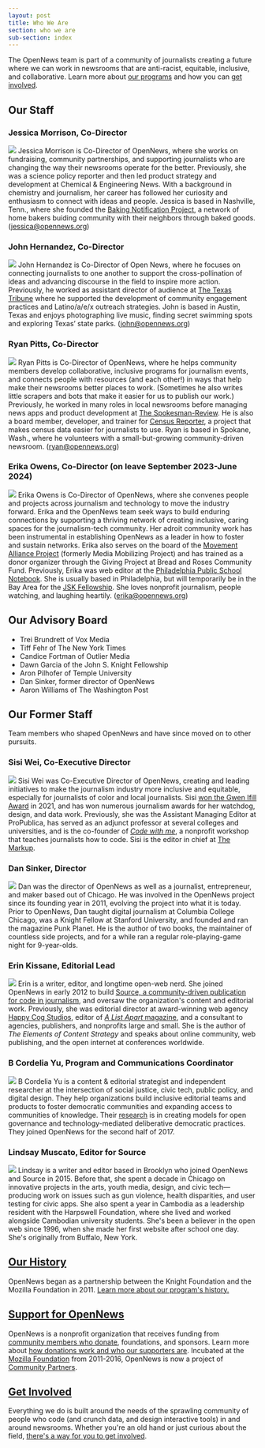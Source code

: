 ```yaml
---
layout: post
title: Who We Are
section: who we are
sub-section: index
---
```


<p class="bodybig">The OpenNews team is part of a community of journalists creating a future where we can work in newsrooms that are anti-racist, equitable, inclusive, and collaborative. Learn more about <a href="/what/community">our programs</a> and how you can <a href="/getinvolved">get involved</a>.</p>

## Our Staff


### Jessica Morrison, Co-Director 

<img src="/media/img/staff/Morrison.jpg" class="headshot"> Jessica Morrison is Co-Director of OpenNews, where she works on fundraising, community partnerships, and supporting journalists who are changing the way their newsrooms operate for the better. Previously, she was a science policy reporter and then led product strategy and development at Chemical & Engineering News. With a background in chemistry and journalism, her career has followed her curiosity and enthusiasm to connect with ideas and people. Jessica is based in Nashville, Tenn., where she founded the [Baking Notification Project](https://www.thebakingnotificationproject.com/), a network of home bakers buiding community with their neighbors through baked goods. (<a href="mailto:jessica@opennews.org">jessica@opennews.org</a>)

### John Hernandez, Co-Director 

<img src="/media/img/staff/Hernandez.jpg" class="headshot"> John Hernandez is Co-Director of Open News, where he focuses on connecting journalists to one another to support the cross-pollination of ideas and advancing discourse in the field to inspire more action. Previously, he worked as assistant director of audience at [The Texas Tribune](https://www.texastribune.org/) where he supported the development of community engagement practices and Latino/a/e/x outreach strategies. John is based in Austin, Texas and enjoys photographing live music, finding secret swimming spots and exploring Texas’ state parks. (<a href="mailto:john@opennews.org">john@opennews.org</a>)

### Ryan Pitts, Co-Director 

<img src="/media/img/staff/pitts-2020.jpg" class="headshot"> Ryan Pitts is Co-Director of OpenNews, where he helps community members develop collaborative, inclusive programs for journalism events, and connects people with resources (and each other!) in ways that help make their newsrooms better places to work. (Sometimes he also writes little scrapers and bots that make it easier for us to publish our work.) Previously, he worked in many roles in local newsrooms before managing news apps and product development at [The Spokesman-Review](http://www.spokesman.com/). He is also a board member, developer, and trainer for [Census Reporter](http://censusreporter.org/), a project that makes census data easier for journalists to use. Ryan is based in Spokane, Wash., where he volunteers with a small-but-growing community-driven newsroom. (<a href="mailto:ryan@opennews.org">ryan@opennews.org</a>)



### Erika Owens, Co-Director (on leave September 2023-June 2024)

<img src="/media/img/staff/owens.jpg" class="headshot"> Erika Owens is Co-Director of OpenNews, where she convenes people and projects across journalism and technology to move the industry forward. Erika and the OpenNews team seek ways to build enduring connections by supporting a thriving network of creating inclusive, caring spaces for the journalism-tech community. Her adroit community work has been instrumental in establishing OpenNews as a leader in how to foster and sustain networks. Erika also serves on the board of the [Movement Alliance Project](https://mediamobilizing.org/category/media/) (formerly Media Mobilizing Project) and has trained as a donor organizer through the Giving Project at Bread and Roses Community Fund. Previously, Erika was web editor at the [Philadelphia Public School Notebook](http://thenotebook.org/). She is usually based in Philadelphia, but will temporarily be in the Bay Area for the [JSK Fellowship](https://jsk.stanford.edu/fellows/). She loves nonprofit journalism, people watching, and laughing heartily. (<a href="mailto:erika@opennews.org">erika@opennews.org</a>)




## Our Advisory Board

* Trei Brundrett of Vox Media
* Tiff Fehr of The New York Times
* Candice Fortman of Outlier Media
* Dawn Garcia of the John S. Knight Fellowship
* Aron Pilhofer of Temple University
* Dan Sinker, former director of OpenNews
* Aaron Williams of The Washington Post

## Our Former Staff
Team members who shaped OpenNews and have since moved on to other pursuits.

### Sisi Wei, Co-Executive Director

<img src="/media/img/staff/wei.jpg" class="headshot"> Sisi Wei was Co-Executive Director of OpenNews, creating and leading initiatives to make the journalism industry more inclusive and equitable, especially for journalists of color and local journalists. Sisi [won the Gwen Ifill Award](https://opennews.org/blog/gwen-ifill-sisi-wei/) in 2021, and has won numerous journalism awards for her watchdog, design, and data work. Previously, she was the Assistant Managing Editor at ProPublica, has served as an adjunct professor at several colleges and universities, and is the co-founder of [_Code with me_](http://codewithme.us/), a nonprofit workshop that teaches journalists how to code. Sisi is the editor in chief at [The Markup](https://themarkup.org/).


### Dan Sinker, Director

<img src="/media/img/staff/sinker.jpg" class="headshot"> Dan was the director of OpenNews as well as a journalist, entrepreneur, and maker based out of Chicago. He was involved in the OpenNews project since its founding year in 2011, evolving the project into what it is today. Prior to OpenNews, Dan taught digital journalism at Columbia College Chicago, was a Knight Fellow at Stanford University, and founded and ran the magazine Punk Planet. He is the author of two books, the maintainer of countless side projects, and for a while ran a regular role-playing-game night for 9-year-olds.

### Erin Kissane, Editorial Lead

<img src="/media/img/staff/kissane.jpg" class="headshot"> Erin is a writer, editor, and longtime open-web nerd. She joined OpenNews in early 2012 to build [Source, a community-driven publication for code in journalism](http://source.opennews.org), and oversaw the organization's content and editorial work. Previously, she was editorial director at award-winning web agency [Happy Cog Studios](http://happycog.com/), editor of [*A List Apart* magazine](http://alistapart.com/), and a consultant to agencies, publishers, and nonprofits large and small. She is the author of *The Elements of Content Strategy* and speaks about online community, web publishing, and the open internet at conferences worldwide.

### B Cordelia Yu, Program and Communications Coordinator

<img src="/media/img/staff/cordelia.jpg" class="headshot"> B Cordelia Yu is a content & editorial strategist and independent researcher at the intersection of social justice, civic tech, public policy, and digital design. They help organizations build inclusive editorial teams and products to foster democratic communities and expanding access to communities of knowledge. Their [research](http://tinyletter.com/thebestsophist) is in creating models for open governance and technology-mediated deliberative democratic practices. They joined OpenNews for the second half of 2017.

### Lindsay Muscato, Editor for Source

<img src="/media/img/staff/muscato.jpg" class="headshot"> Lindsay is a writer and editor based in Brooklyn who joined OpenNews and Source in 2015. Before that, she spent a decade in Chicago on innovative projects in the arts, youth media, design, and civic tech—producing work on issues such as gun violence, health disparities, and user testing for civic apps. She also spent a year in Cambodia as a leadership resident with the Harpswell Foundation, where she lived and worked alongside Cambodian university students. She's been a believer in the open web since 1996, when she made her first website after school one day. She's originally from Buffalo, New York.


## [Our History](/who/history/)

OpenNews began as a partnership between the Knight Foundation and the Mozilla Foundation in 2011. [Learn more about our program's history.](/who/history/)


## [Support for OpenNews](/who/supporters/)

OpenNews is a nonprofit organization that receives funding from [community members who donate](/donate/), foundations, and sponsors. Learn more about [how donations work and who our supporters are](/who/supporters/). Incubated at the [Mozilla Foundation](https://www.mozilla.org/en-US/foundation/) from 2011-2016, OpenNews is now a project of [Community Partners](http://www.communitypartners.org/).


## [Get Involved](/getinvolved/)

Everything we do is built around the needs of the sprawling community of people who code (and crunch data, and design interactive tools) in and around newsrooms. Whether you're an old hand or just curious about the field, [there's a way for you to get involved](/getinvolved/).
